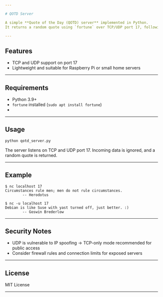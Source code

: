 ```yaml
---

# QOTD Server

A simple **Quote of the Day (QOTD) server** implemented in Python.
It returns a random quote using `fortune` over TCP/UDP port 17, following [RFC 865](https://www.rfc-editor.org/rfc/rfc865.txt).

---
```


## Features

* TCP and UDP support on port 17
* Lightweight and suitable for Raspberry Pi or small home servers

---

## Requirements

* Python 3.9+
* `fortune` installed (`sudo apt install fortune`)
* 
---

## Usage

```bash
python qotd_server.py
```

The server listens on TCP and UDP port 17.
Incoming data is ignored, and a random quote is returned.

---

## Example

```
$ nc localhost 17
Circumstances rule men; men do not rule circumstances.
        -- Herodotus
```

```
$ nc -u localhost 17
Debian is like Suse with yast turned off, just better. :)
        -- Goswin Brederlow
```

---

## Security Notes

* UDP is vulnerable to IP spoofing → TCP-only mode recommended for public access
* Consider firewall rules and connection limits for exposed servers

---

## License

MIT License

---
